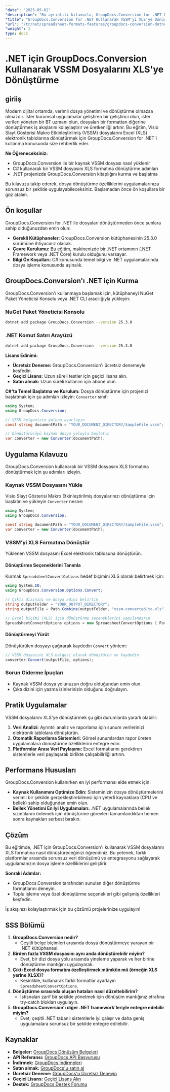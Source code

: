 ```yaml
---
"date": "2025-05-02"
"description": "Bu ayrıntılı kılavuzla, GroupDocs.Conversion for .NET kullanarak Visio Slayt Gösterisi Makro Etkin (VSSM) dosyalarını Excel'e (XLS) nasıl dönüştüreceğinizi öğrenin."
"title": "GroupDocs.Conversion for .NET Kullanarak VSSM'yi XLS'ye Dönüştürme Kapsamlı Bir Kılavuz"
"url": "/tr/net/spreadsheet-formats-features/groupdocs-conversion-dotnet-vssm-to-xls/"
"weight": 1
type: docs
---
```

# .NET için GroupDocs.Conversion Kullanarak VSSM Dosyalarını XLS'ye Dönüştürme

## giriiş
Modern dijital ortamda, verimli dosya yönetimi ve dönüştürme olmazsa olmazdır. İster kurumsal uygulamalar geliştiren bir geliştirici olun, ister verileri yöneten bir BT uzmanı olun, dosyaları bir formattan diğerine dönüştürmek iş akışlarını kolaylaştırır ve üretkenliği artırır. Bu eğitim, Visio Slayt Gösterisi Makro Etkinleştirilmiş (VSSM) dosyalarını Excel (XLS) elektronik tablolarına dönüştürmek için GroupDocs.Conversion for .NET'i kullanma konusunda size rehberlik eder.

**Ne Öğreneceksiniz:**
- GroupDocs.Conversion ile bir kaynak VSSM dosyası nasıl yüklenir
- C# kullanarak bir VSSM dosyasını XLS formatına dönüştürme adımları
- .NET projenizde GroupDocs.Conversion kitaplığını kurma ve başlatma

Bu kılavuzu takip ederek, dosya dönüştürme özelliklerini uygulamalarınıza sorunsuz bir şekilde uygulayabileceksiniz. Başlamadan önce ön koşullara bir göz atalım.

## Ön koşullar
GroupDocs.Conversion for .NET ile dosyaları dönüştürmeden önce şunlara sahip olduğunuzdan emin olun:
- **Gerekli Kütüphaneler:** GroupDocs.Conversion kütüphanesinin 25.3.0 sürümüne ihtiyacınız olacak.
- **Çevre Kurulumu:** Bu eğitim, makinenizde bir .NET ortamının (.NET Framework veya .NET Core) kurulu olduğunu varsayar.
- **Bilgi Ön Koşulları:** C# konusunda temel bilgi ve .NET uygulamalarında dosya işleme konusunda aşinalık.

## GroupDocs.Conversion'ı .NET için Kurma
GroupDocs.Conversion'ı kullanmaya başlamak için, kütüphaneyi NuGet Paket Yöneticisi Konsolu veya .NET CLI aracılığıyla yükleyin:

### NuGet Paket Yöneticisi Konsolu
```bash
dotnet add package GroupDocs.Conversion --version 25.3.0
```

### .NET Komut Satırı Arayüzü
```bash
dotnet add package GroupDocs.Conversion --version 25.3.0
```

**Lisans Edinimi:**
- **Ücretsiz Deneme:** GroupDocs.Conversion'ı ücretsiz denemeyle keşfedin.
- **Geçici Lisans:** Uzun süreli testler için geçici lisans alın.
- **Satın almak:** Uzun süreli kullanım için abone olun.

**C#'ta Temel Başlatma ve Kurulum:**
Dosya dönüştürme için projenizi başlatmak için şu adımları izleyin: `Converter` sınıf:
```csharp
using System;
using GroupDocs.Conversion;

// VSSM belgenizin yolunu ayarlayın
const string documentPath = "YOUR_DOCUMENT_DIRECTORY/SampleFile.vssm";

// Dönüştürücüyü kaynak dosya yoluyla başlatın
var converter = new Converter(documentPath);
```

## Uygulama Kılavuzu
GroupDocs.Conversion kullanarak bir VSSM dosyasını XLS formatına dönüştürmek için şu adımları izleyin.

### Kaynak VSSM Dosyasını Yükle
Visio Slayt Gösterisi Makro Etkinleştirilmiş dosyalarınızı dönüştürme için başlatın ve yükleyin `Converter` nesne:
```csharp
using System;
using GroupDocs.Conversion;

const string documentPath = "YOUR_DOCUMENT_DIRECTORY/SampleFile.vssm";
var converter = new Converter(documentPath);
```

### VSSM'yi XLS Formatına Dönüştür
Yüklenen VSSM dosyasını Excel elektronik tablosuna dönüştürün.

#### Dönüştürme Seçeneklerini Tanımla
Kurmak `SpreadsheetConvertOptions` hedef biçimini XLS olarak belirtmek için:
```csharp
using System.IO;
using GroupDocs.Conversion.Options.Convert;

// Çıktı dizinini ve dosya adını belirtin
string outputFolder = "YOUR_OUTPUT_DIRECTORY";
string outputFile = Path.Combine(outputFolder, "vssm-converted-to.xls");

// Excel biçimi (XLS) için dönüştürme seçeneklerini yapılandırın
SpreadsheetConvertOptions options = new SpreadsheetConvertOptions { Format = GroupDocs.Conversion.FileTypes.SpreadsheetFileType.Xls };
```

#### Dönüştürmeyi Yürüt
Dönüştürülen dosyayı çağırarak kaydedin `Convert` yöntem:
```csharp
// VSSM dosyasını XLS belgesi olarak dönüştürün ve kaydedin
converter.Convert(outputFile, options);
```

### Sorun Giderme İpuçları
- Kaynak VSSM dosya yolunuzun doğru olduğundan emin olun.
- Çıktı dizini için yazma izinlerinizin olduğunu doğrulayın.

## Pratik Uygulamalar
VSSM dosyalarını XLS'ye dönüştürmek şu gibi durumlarda yararlı olabilir:
1. **Veri Analizi:** Ayrıntılı analiz ve raporlama için sunum verilerinizi elektronik tablolara dönüştürün.
2. **Otomatik Raporlama Sistemleri:** Görsel sunumlardan rapor üreten uygulamalara dönüştürme özelliklerini entegre edin.
3. **Platformlar Arası Veri Paylaşımı:** Excel formatlarını gerektiren sistemlerle veri paylaşarak birlikte çalışabilirliği artırın.

## Performans Hususları
GroupDocs.Conversion kullanırken en iyi performansı elde etmek için:
- **Kaynak Kullanımını Optimize Edin:** Sisteminizin dosya dönüştürmelerini verimli bir şekilde gerçekleştirebilmesi için yeterli kaynaklara (CPU ve bellek) sahip olduğundan emin olun.
- **Bellek Yönetimi En İyi Uygulamaları:** .NET uygulamalarında bellek sızıntılarını önlemek için dönüştürme görevleri tamamlandıktan hemen sonra kaynakları serbest bırakın.

## Çözüm
Bu eğitimde, .NET için GroupDocs.Conversion'ı kullanarak VSSM dosyalarını XLS formatına nasıl dönüştüreceğinizi öğrendiniz. Bu yetenek, farklı platformlar arasında sorunsuz veri dönüşümü ve entegrasyonu sağlayarak uygulamanızın dosya işleme özelliklerini geliştirir.

**Sonraki Adımlar:**
- GroupDocs.Conversion tarafından sunulan diğer dönüştürme formatlarını deneyin.
- Toplu işleme veya özel dönüştürme seçenekleri gibi gelişmiş özellikleri keşfedin.

İş akışınızı kolaylaştırmak için bu çözümü projelerinize uygulayın!

## SSS Bölümü
1. **GroupDocs.Conversion nedir?**
   - Çeşitli belge biçimleri arasında dosya dönüştürmeye yarayan bir .NET kütüphanesi.
2. **Birden fazla VSSM dosyasını aynı anda dönüştürebilir miyim?**
   - Evet, bir dizi dosya yolu arasında yineleme yaparak ve her birine dönüştürme mantığını uygulayarak.
3. **Çıktı Excel dosya formatını özelleştirmek mümkün mü (örneğin XLS yerine XLSX)?**
   - Kesinlikle, kullanarak farklı formatlar ayarlayın `SpreadsheetConvertOptions`.
4. **Dönüştürme sırasında oluşan hataları nasıl düzeltebilirim?**
   - İstisnaları zarif bir şekilde yönetmek için dönüşüm mantığınız etrafına try-catch blokları uygulayın.
5. **GroupDocs.Conversion'ı diğer .NET framework'leriyle entegre edebilir miyim?**
   - Evet, çeşitli .NET tabanlı sistemlerle iyi çalışır ve daha geniş uygulamalara sorunsuz bir şekilde entegre edilebilir.

## Kaynaklar
- **Belgeler:** [GroupDocs Dönüşüm Belgeleri](https://docs.groupdocs.com/conversion/net/)
- **API Referansı:** [GroupDocs API Başvurusu](https://reference.groupdocs.com/conversion/net/)
- **İndirmek:** [GroupDocs İndirmeleri](https://releases.groupdocs.com/conversion/net/)
- **Satın almak:** [GroupDocs'u satın al](https://purchase.groupdocs.com/buy)
- **Ücretsiz Deneme:** [GroupDocs'u Ücretsiz Deneyin](https://releases.groupdocs.com/conversion/net/)
- **Geçici Lisans:** [Geçici Lisans Alın](https://purchase.groupdocs.com/temporary-license/)
- **Destek:** [GroupDocs Destek Forumu](https://forum.groupdocs.com/c/conversion/10)